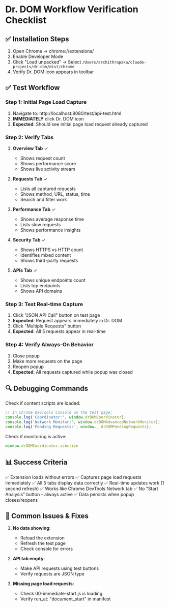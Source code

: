 # Dr. DOM Workflow Verification Checklist

## ✅ Installation Steps
1. Open Chrome → chrome://extensions/
2. Enable Developer Mode
3. Click "Load unpacked" → Select `/Users/archithrapaka/claude-projects/dr-dom/dist/chrome`
4. Verify Dr. DOM icon appears in toolbar

## ✅ Test Workflow

### Step 1: Initial Page Load Capture
1. Navigate to: http://localhost:8080/test/api-test.html
2. **IMMEDIATELY** click Dr. DOM icon
3. **Expected**: Should see initial page load request already captured

### Step 2: Verify Tabs
1. **Overview Tab** ✓
   - Shows request count
   - Shows performance score
   - Shows live activity stream
   
2. **Requests Tab** ✓
   - Lists all captured requests
   - Shows method, URL, status, time
   - Search and filter work
   
3. **Performance Tab** ✓
   - Shows average response time
   - Lists slow requests
   - Shows performance insights
   
4. **Security Tab** ✓
   - Shows HTTPS vs HTTP count
   - Identifies mixed content
   - Shows third-party requests
   
5. **APIs Tab** ✓
   - Shows unique endpoints count
   - Lists top endpoints
   - Shows API domains

### Step 3: Test Real-time Capture
1. Click "JSON API Call" button on test page
2. **Expected**: Request appears immediately in Dr. DOM
3. Click "Multiple Requests" button
4. **Expected**: All 5 requests appear in real-time

### Step 4: Verify Always-On Behavior
1. Close popup
2. Make more requests on the page
3. Reopen popup
4. **Expected**: All requests captured while popup was closed

## 🔍 Debugging Commands

Check if content scripts are loaded:
```javascript
// In Chrome DevTools Console on the test page:
console.log('Coordinator:', window.drDOMCoordinator);
console.log('Network Monitor:', window.drDOMAdvancedNetworkMonitor);
console.log('Pending Requests:', window.__drDOMPendingRequests);
```

Check if monitoring is active:
```javascript
window.drDOMCoordinator.isActive
```

## 📊 Success Criteria

✅ Extension loads without errors
✅ Captures page load requests immediately
✅ All 5 tabs display data correctly
✅ Real-time updates work (1 second refresh)
✅ Works like Chrome DevTools Network tab
✅ No "Start Analysis" button - always active
✅ Data persists when popup closes/reopens

## 🐛 Common Issues & Fixes

1. **No data showing**: 
   - Reload the extension
   - Refresh the test page
   - Check console for errors

2. **API tab empty**:
   - Make API requests using test buttons
   - Verify requests are JSON type

3. **Missing page load requests**:
   - Check 00-immediate-start.js is loading
   - Verify run_at: "document_start" in manifest